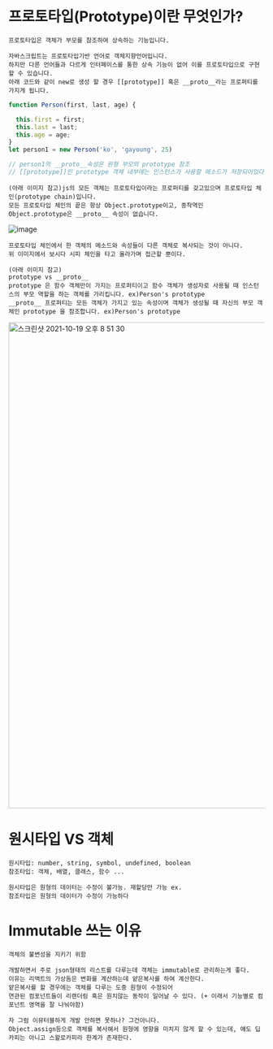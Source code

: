 # 프로토타입(Prototype)이란 무엇인가?
~~~
프로토타입은 객체가 부모를 참조하여 상속하는 기능입니다.
~~~
~~~
자바스크립트는 프로토타입기반 언어로 객체지향언어입니다. 
하지만 다른 언어들과 다르게 인터페이스를 통한 상속 기능이 없어 이를 프로토타입으로 구현할 수 있습니다.
아래 코드와 같이 new로 생성 할 경우 [[prototype]] 혹은 __proto__라는 프로퍼티를 가지게 됩니다.
~~~
~~~javascript
function Person(first, last, age) {

  this.first = first;
  this.last = last;
  this.age = age;
}
let person1 = new Person('ko', 'gayoung', 25)

// person1의 __proto__속성은 원형 부모의 prototype 참조
// [[prototype]]인 prototype 객체 내부에는 인스턴스가 사용할 메소드가 저장되어있다.
~~~
~~~
(아래 이미지 참고)js의 모든 객체는 프로토타입이라는 프로퍼티를 갖고있으며 프로토타입 체인(prototype chain)입니다.
모든 프로토타입 체인의 끝은 항상 Object.prototype이고, 종착역인 Object.prototype은 __proto__ 속성이 없습니다.
~~~
![image](https://user-images.githubusercontent.com/36693355/137751282-b480ae38-1563-4d55-9400-07c1c295daef.png)
~~~
프로토타입 체인에서 한 객체의 메소드와 속성들이 다른 객체로 복사되는 것이 아니다. 
위 이미지에서 보시다 시피 체인을 타고 올라가며 접근할 뿐이다.
~~~

~~~
(아래 이미지 참고)
prototype vs __proto__
prototype 은 함수 객체만이 가지는 프로퍼티이고 함수 객체가 생성자로 사용될 때 인스턴스의 부모 역할을 하는 객체를 가리킵니다. ex)Person's prototype 
__proto__ 프로퍼티는 모든 객체가 가지고 있는 속성이며 객체가 생성될 때 자신의 부모 객체인 prototype 을 참조합니다. ex)Person's prototype
~~~
  <img width="957" alt="스크린샷 2021-10-19 오후 8 51 30" src="https://user-images.githubusercontent.com/36693355/137903932-9902c37d-cf63-422b-a3f3-0ee3fae6da5f.png">


# 원시타입 VS 객체
~~~
원시타입: number, string, symbol, undefined, boolean
참조타입: 객체, 배열, 클래스, 함수 ...

원시타입은 원형의 데이터는 수정이 불가능. 재할당만 가능 ex. 
참조타입은 원형의 데이터가 수정이 가능하다
~~~

# Immutable 쓰는 이유
~~~
객체의 불변성을 지키기 위함
~~~
~~~
개발하면서 주로 json형태의 리스트를 다루는데 객체는 immutable로 관리하는게 좋다.
이유는 리액트의 가상돔은 변화를 계산하는데 얕은복사를 하여 계산한다.
얕은복사를 할 경우에는 객체를 다루는 도중 원형이 수정되어
연관된 컴포넌트들이 리랜더링 혹은 원치않는 동작이 일어날 수 있다. (+ 이래서 기능별로 컴포넌트 영역을 잘 나눠야함)
 
자 그럼 이뮤터블하게 개발 안하면 못하나? 그건아니다.
Object.assign등으로 객체를 복사해서 원형에 영향을 미치지 않게 할 수 있는데, 얘도 딥카피는 아니고 스왈로카피라 한계가 존재한다.
~~~
